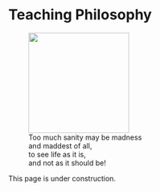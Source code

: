 # Teaching Philosophy

<figure class="right">
<a href="https://en.wikipedia.org/wiki/Don_Quixote_(Picasso)"><img src="https://upload.wikimedia.org/wikipedia/en/7/73/Don_Quixote_%281955%29_by_Pablo_Picasso.jpg" width="200px" /></a>
<figcaption>
    Too much sanity may be madness<br/> 
    and maddest of all, <br/>
    to see life as it is, <br/> 
    and not as it should be!
</figcaption>
</figure>

This page is under construction. 
